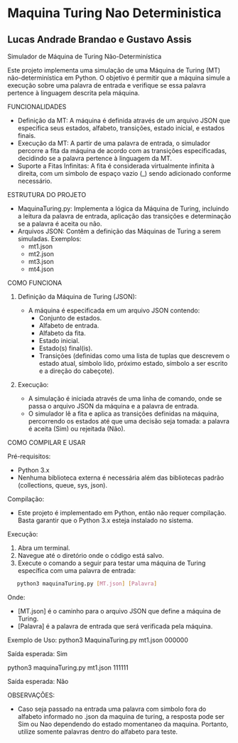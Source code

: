 # Maquina Turing Nao Deterministica

## Lucas Andrade Brandao e Gustavo Assis

Simulador de Máquina de Turing Não-Determinística

Este projeto implementa uma simulação de uma Máquina de Turing (MT) não-determinística em Python. O objetivo é permitir que a máquina simule a execução sobre uma palavra de entrada e verifique se essa palavra pertence à linguagem descrita pela máquina.

FUNCIONALIDADES
- Definição da MT: A máquina é definida através de um arquivo JSON que especifica seus estados, alfabeto, transições, estado inicial, e estados finais.
- Execução da MT: A partir de uma palavra de entrada, o simulador percorre a fita da máquina de acordo com as transições especificadas, decidindo se a palavra pertence à linguagem da MT.
- Suporte a Fitas Infinitas: A fita é considerada virtualmente infinita à direita, com um símbolo de espaço vazio (_) sendo adicionado conforme necessário.

ESTRUTURA DO PROJETO
- MaquinaTuring.py: Implementa a lógica da Máquina de Turing, incluindo a leitura da palavra de entrada, aplicação das transições e determinação se a palavra é aceita ou não.
- Arquivos JSON: Contêm a definição das Máquinas de Turing a serem simuladas. Exemplos:
  - mt1.json
  - mt2.json
  - mt3.json
  - mt4.json

COMO FUNCIONA
1. Definição da Máquina de Turing (JSON):
   - A máquina é especificada em um arquivo JSON contendo:
     - Conjunto de estados.
     - Alfabeto de entrada.
     - Alfabeto da fita.
     - Estado inicial.
     - Estado(s) final(is).
     - Transições (definidas como uma lista de tuplas que descrevem o estado atual, símbolo lido, próximo estado, símbolo a ser escrito e a direção do cabeçote).

2. Execução:
   - A simulação é iniciada através de uma linha de comando, onde se passa o arquivo JSON da máquina e a palavra de entrada.
   - O simulador lê a fita e aplica as transições definidas na máquina, percorrendo os estados até que uma decisão seja tomada: a palavra é aceita (Sim) ou rejeitada (Não).

COMO COMPILAR E USAR

Pré-requisitos:
- Python 3.x
- Nenhuma biblioteca externa é necessária além das bibliotecas padrão (collections, queue, sys, json).

Compilação:
- Este projeto é implementado em Python, então não requer compilação. Basta garantir que o Python 3.x esteja instalado no sistema.

Execução:
1. Abra um terminal.
2. Navegue até o diretório onde o código está salvo.
3. Execute o comando a seguir para testar uma máquina de Turing específica com uma palavra de entrada:

```bash
   python3 maquinaTuring.py [MT.json] [Palavra]
```
   Onde:
   - [MT.json] é o caminho para o arquivo JSON que define a máquina de Turing.
   - [Palavra] é a palavra de entrada que será verificada pela máquina.

Exemplo de Uso:
python3 MaquinaTuring.py mt1.json 000000

Saída esperada:
Sim

python3 maquinaTuring.py mt1.json 111111

Saída esperada:
Não

OBSERVAÇÕES:

- Caso seja passado na entrada uma palavra com simbolo fora do alfabeto informado no .json da maquina de turing, a resposta pode ser Sim ou Nao dependendo do estado momentaneo da maquina. Portanto, utilize somente palavras dentro do alfabeto para teste.
